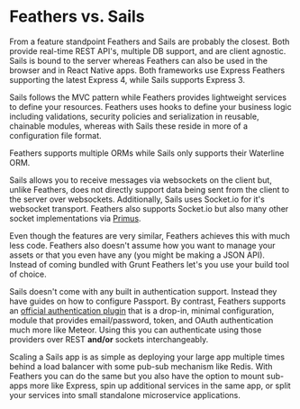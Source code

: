 # Feathers vs. Sails

From a feature standpoint Feathers and Sails are probably the closest. Both provide real-time REST API's, multiple DB support, and are client agnostic. Sails is bound to the server whereas Feathers can also be used in the browser and in React Native apps. Both frameworks use Express Feathers supporting the latest Express 4, while Sails supports Express 3.

Sails follows the MVC pattern while Feathers provides lightweight services to define your resources. Feathers uses hooks to define your business logic including validations, security policies and serialization in reusable, chainable modules, whereas with Sails these reside in more of a configuration file format.

Feathers supports multiple ORMs while Sails only supports their Waterline ORM.

Sails allows you to receive messages via websockets on the client but, unlike Feathers, does not directly support data being sent from the client to the server over websockets. Additionally, Sails uses Socket.io for it's websocket transport. Feathers also supports Socket.io but also many other socket implementations via [Primus](../../real-time/primus.md).

Even though the features are very similar, Feathers achieves this with much less code. Feathers also doesn't assume how you want to manage your assets or that you even have any (you might be making a JSON API). Instead of coming bundled with Grunt Feathers let's you use your build tool of choice.

Sails doesn't come with any built in authentication support. Instead they have guides on how to configure Passport. By contrast, Feathers supports an [official authentication plugin](https://github.com/feathersjs/feathers-authentication) that is a drop-in, minimal configuration, module that provides email/password, token, and OAuth authentication much more like Meteor. Using this you can authenticate using those providers over REST **and/or** sockets interchangeably.

Scaling a Sails app is as simple as deploying your large app multiple times behind a load balancer with some pub-sub mechanism like Redis. With Feathers you can do the same but you also have the option to mount sub-apps more like Express, spin up additional services in the same app, or split your services into small standalone microservice applications.